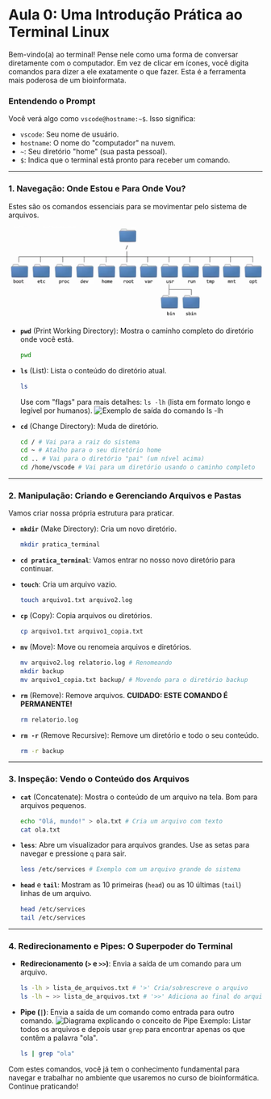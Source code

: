 # Aula 0: Uma Introdução Prática ao Terminal Linux

Bem-vindo(a) ao terminal! Pense nele como uma forma de conversar diretamente com o computador.
Em vez de clicar em ícones, você digita comandos para dizer a ele exatamente o que fazer.
Esta é a ferramenta mais poderosa de um bioinformata.

### Entendendo o Prompt

Você verá algo como `vscode@hostname:~$`. Isso significa:
* `vscode`: Seu nome de usuário.
* `hostname`: O nome do "computador" na nuvem.
* `~`: Seu diretório "home" (sua pasta pessoal).
* `$`: Indica que o terminal está pronto para receber um comando.

---

### 1. Navegação: Onde Estou e Para Onde Vou?

Estes são os comandos essenciais para se movimentar pelo sistema de arquivos.

![Estrutura de diretórios do Linux](../assets/filesystem_tree.png)

* **`pwd`** (Print Working Directory): Mostra o caminho completo do diretório onde você está.
    ```bash
    pwd
    ```

* **`ls`** (List): Lista o conteúdo do diretório atual.
    ```bash
    ls
    ```
    Use com "flags" para mais detalhes: `ls -lh` (lista em formato longo e legível por humanos).
    ![Exemplo de saída do comando ls -lh](../assets/ls_output.png)

* **`cd`** (Change Directory): Muda de diretório.
    ```bash
    cd / # Vai para a raiz do sistema
    cd ~ # Atalho para o seu diretório home
    cd .. # Vai para o diretório "pai" (um nível acima)
    cd /home/vscode # Vai para um diretório usando o caminho completo
    ```

---

### 2. Manipulação: Criando e Gerenciando Arquivos e Pastas

Vamos criar nossa própria estrutura para praticar.

* **`mkdir`** (Make Directory): Cria um novo diretório.
    ```bash
    mkdir pratica_terminal
    ```

* **`cd pratica_terminal`**: Vamos entrar no nosso novo diretório para continuar.

* **`touch`**: Cria um arquivo vazio.
    ```bash
    touch arquivo1.txt arquivo2.log
    ```

* **`cp`** (Copy): Copia arquivos ou diretórios.
    ```bash
    cp arquivo1.txt arquivo1_copia.txt
    ```

* **`mv`** (Move): Move ou renomeia arquivos e diretórios.
    ```bash
    mv arquivo2.log relatorio.log # Renomeando
    mkdir backup
    mv arquivo1_copia.txt backup/ # Movendo para o diretório backup
    ```

* **`rm`** (Remove): Remove arquivos. **CUIDADO: ESTE COMANDO É PERMANENTE!**
    ```bash
    rm relatorio.log
    ```

* **`rm -r`** (Remove Recursive): Remove um diretório e todo o seu conteúdo.
    ```bash
    rm -r backup
    ```

---

### 3. Inspeção: Vendo o Conteúdo dos Arquivos

* **`cat`** (Concatenate): Mostra o conteúdo de um arquivo na tela. Bom para arquivos pequenos.
    ```bash
    echo "Olá, mundo!" > ola.txt # Cria um arquivo com texto
    cat ola.txt
    ```

* **`less`**: Abre um visualizador para arquivos grandes. Use as setas para navegar e pressione `q` para sair.
    ```bash
    less /etc/services # Exemplo com um arquivo grande do sistema
    ```

* **`head`** e **`tail`**: Mostram as 10 primeiras (`head`) ou as 10 últimas (`tail`) linhas de um arquivo.
    ```bash
    head /etc/services
    tail /etc/services
    ```

---

### 4. Redirecionamento e Pipes: O Superpoder do Terminal

* **Redirecionamento (`>` e `>>`)**: Envia a saída de um comando para um arquivo.
    ```bash
    ls -lh > lista_de_arquivos.txt # '>' Cria/sobrescreve o arquivo
    ls -lh ~ >> lista_de_arquivos.txt # '>>' Adiciona ao final do arquivo
    ```

* **Pipe (`|`)**: Envia a saída de um comando como entrada para outro comando.
    ![Diagrama explicando o conceito de Pipe](../assets/pipe_diagram.png)
    Exemplo: Listar todos os arquivos e depois usar `grep` para encontrar apenas os que contêm a palavra "ola".
    ```bash
    ls | grep "ola"
    ```

Com estes comandos, você já tem o conhecimento fundamental para navegar e trabalhar no ambiente que usaremos no curso de bioinformática. Continue praticando!
